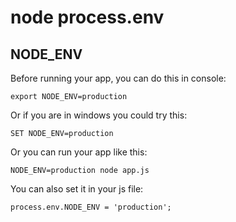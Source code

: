# node process.env

## NODE_ENV

Before running your app, you can do this in console:

```
export NODE_ENV=production
```

Or if you are in windows you could try this:

```
SET NODE_ENV=production
```

Or you can run your app like this:

```
NODE_ENV=production node app.js
```

You can also set it in your js file:

```
process.env.NODE_ENV = 'production';
```